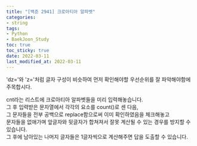 ```yaml
---
title: "[백준 2941] 크로아티아 알파벳"
categories: 
- string
tags:
- Python
- BaekJoon_Study
toc: true
toc_sticky: true
date: 2022-03-11
last_modified_at: 2022-03-11
---
```


'dz='와 'z='처럼 글자 구성이 비슷하여 먼저 확인해야할 우선순위를 잘 파악해야함에 주목합시다.  

cnt라는 리스트에 크로아티아 알파벳들을 미리 입력해놓습니다.  
그 후 입력받은 문자열에서 각각의 요소를 count()로 센 다음,  
그 문자들을 전부 공백으로 replace함으로써 이미 확인하였음을 체크해놓고  
문자들을 없애가며 앞글자와 뒷글자가 합쳐져서 잘못 계산될 수 있는 경우를 방지할 수 있습니다.  
그 후에 남아있는 나머지 글자들은 1글자씩으로 계산해주면 답을 도출할 수 있습니다.  


<script src="https://gist.github.com/Ryumaker/2a80d07c5bb6a971d359eb4c8d1b2fa2.js"></script>



